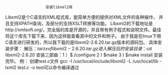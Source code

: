                       安装libxml2库
Libxml2是个C语言的XML程式库，能简单方便的提供对XML文件的各种操作，
并且支持XPATH查询，及部分的支持XSLT转换等功能。
Libxml2的下载地址是http://xmlsoft.org/，完全版的库是开源的，并且带有例子程式和说明文件。最佳将这个库先下载下来，因为这样能查看其中的文件和例子。
由于我是在linux下用C语言进行研发的，所以我下载的是libxml2-2.6.20.tar.gz版本的源码包。
具体安装步骤：
   解压：$tar zxvf libxml2-2.6.20.tar.gz
   进入解压后的安装目录：$cd libxml2-2.6.20
   安装三部曲：1 ）$./configure 
               2 )  $make
               3 )  $make install
安装完毕。
例：
创建test.c文件
gcc -I /usr/local/include/libxml2  -L /usr/local/lib -lxml2 test.c -o test可以命令编译通过
